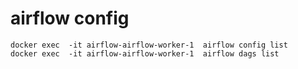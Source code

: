# airflow config

    docker exec  -it airflow-airflow-worker-1  airflow config list
    docker exec  -it airflow-airflow-worker-1  airflow dags list 
